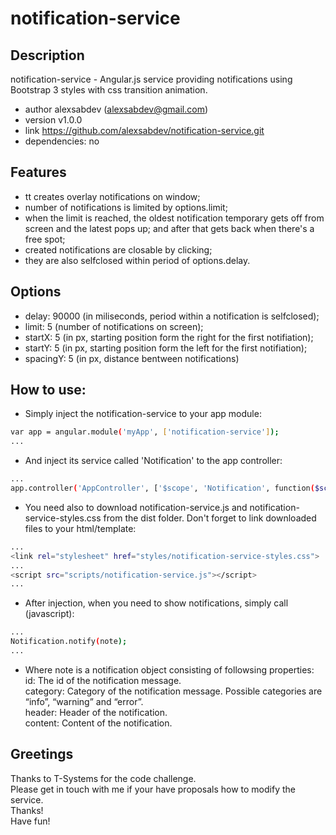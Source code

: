 notification-service
=======================
## Description
notification-service - Angular.js service providing notifications using Bootstrap 3 styles with css transition animation. 
* author alexsabdev (alexsabdev@gmail.com)
* version v1.0.0
* link https://github.com/alexsabdev/notification-service.git
* dependencies: no

## Features
* tt creates overlay notifications on window; 
* number of notifications is limited by options.limit;
* when the limit is reached, the oldest notification temporary gets off from screen and the latest pops up; and after that gets back when there's a free spot;
* created notifications are closable by clicking;
* they are also selfclosed within period of options.delay.

## Options
* delay: 90000 (in miliseconds, period within a notification is selfclosed);
* limit: 5 (number of notifications on screen);
* startX: 5 (in px, starting position form the right for the first notifiation);
* startY: 5 (in px, starting position form the left for the first notifiation);
* spacingY: 5 (in px, distance bentween notifications)

## How to use:
* Simply inject the notification-service to your app module:
```bash
var app = angular.module('myApp', ['notification-service']);
...
```
* And inject its service called 'Notification' to the app controller:
```bash
...
app.controller('AppController', ['$scope', 'Notification', function($scope, Notification){...}]);
```
* You need also to download notification-service.js and notification-service-styles.css from the dist folder.
Don't forget to link downloaded files to your html/template:
```bash
...
<link rel="stylesheet" href="styles/notification-service-styles.css">
...
<script src="scripts/notification-service.js"></script>
...
```
* After injection, when you need to show notifications, simply call (javascript):
```bash
...
Notification.notify(note);
...
```
* Where note is a notification object consisting of followsing properties:
<br />   id: The id of the notification message.
<br />   category: Category of the notification message. Possible categories are “info”, “warning” and “error”.
<br />   header: Header of the notification.
<br />   content: Content of the notification.

## Greetings
Thanks to T-Systems for the code challenge. <br />
Please get in touch with me if your have proposals how to modify the service.<br />
Thanks! <br />
Have fun!